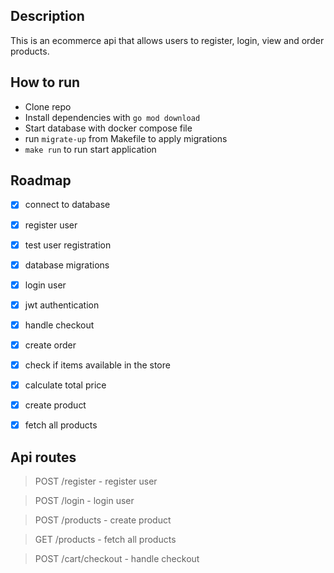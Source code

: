 ## Description
This is an ecommerce api that allows users to register, login, view and order products.

## How to run
- Clone repo
- Install dependencies with `go mod download`
- Start database with docker compose file
- run `migrate-up` from Makefile to apply migrations
- `make run` to run start application

## Roadmap
- [x] connect to database
- [x] register user
- [x] test user registration
- [x] database migrations 
- [x] login user
- [x] jwt authentication
- [x] handle checkout
- [x] create order
- [x] check if items available in the store
- [x] calculate total price
- [x] create product
- [x] fetch all products


## Api routes

> POST /register - register user

> POST /login - login user

> POST /products - create product

> GET /products - fetch all products

> POST /cart/checkout - handle checkout
